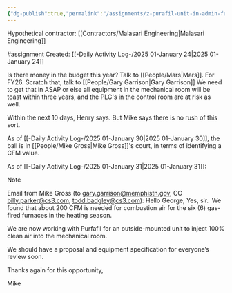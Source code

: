 ```yaml
---
{"dg-publish":true,"permalink":"/assignments/z-purafil-unit-in-admin-furnace-room-louvre/","noteIcon":"","created":"2025-05-20T10:31:34.123-05:00"}
---
```


Hypothetical contractor: [[Contractors/Malasari Engineering\|Malasari Engineering]] 

#assignment
Created: [[-Daily Activity Log-/2025 01-January 24\|2025 01-January 24]]

Is there money in the budget this year? Talk to [[People/Mars\|Mars]]. For FY26. Scratch that, talk to [[People/Gary Garrison\|Gary Garrison]]
We need to get that in ASAP or else all equipment in the mechanical room will be toast within three years, and the PLC's in the control room are at risk as well.

Within the next 10 days, Henry says. But Mike says there is no rush of this sort.

As of [[-Daily Activity Log-/2025 01-January 30\|2025 01-January 30]], the ball is in [[People/Mike Gross\|Mike Gross]]'s court, in terms of identifying a CFM value.

As of [[-Daily Activity Log-/2025 01-January 31\|2025 01-January 31]]:
	

> [!NOTE]
> Email from Mike Gross (to gary.garrison@memphistn.gov, CC billy.parker@cs3.com, todd.badgley@cs3.com):
Hello George,
> Yes, sir.  We found that about 200 CFM is needed for combustion air for the six (6) gas-fired furnaces in the heating season.
> 
> We are now working with Purfafil for an outside-mounted unit to inject 100% clean air into the mechanical room.
> 
> We should have a proposal and equipment specification for everyone’s review soon.
> 
> Thanks again for this opportunity,
> 
> Mike
